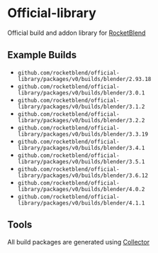 # Official-library

Official build and addon library for [RocketBlend](https://github.com/rocketblend/rocketblend)

## Example Builds

* `github.com/rocketblend/official-library/packages/v0/builds/blender/2.93.18`
* `github.com/rocketblend/official-library/packages/v0/builds/blender/3.0.1`
* `github.com/rocketblend/official-library/packages/v0/builds/blender/3.1.2`
* `github.com/rocketblend/official-library/packages/v0/builds/blender/3.2.2`
* `github.com/rocketblend/official-library/packages/v0/builds/blender/3.3.19`
* `github.com/rocketblend/official-library/packages/v0/builds/blender/3.4.1`
* `github.com/rocketblend/official-library/packages/v0/builds/blender/3.5.1`
* `github.com/rocketblend/official-library/packages/v0/builds/blender/3.6.12`
* `github.com/rocketblend/official-library/packages/v0/builds/blender/4.0.2`
* `github.com/rocketblend/official-library/packages/v0/builds/blender/4.1.1`

## Tools

All build packages are generated using [Collector](https://github.com/rocketblend/rocketblend-collector)